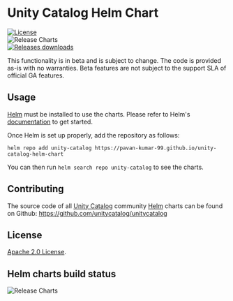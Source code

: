 # Unity Catalog Helm Chart

[![License](https://img.shields.io/badge/License-Apache%202.0-blue.svg)](https://opensource.org/licenses/Apache-2.0)  
![Release Charts](https://github.com/pavan-kumar-99/unity-catalog-helm-chart/workflows/Release%20Charts/badge.svg?branch=main)  
[![Releases downloads](https://img.shields.io/github/downloads/pavan-kumar-99/unity-catalog-helm-chart/total.svg)](https://github.com/pavan-kumar-99/unity-catalog-helm-chart/releases)

This functionality is in beta and is subject to change. The code is provided as-is with no warranties. Beta features are not subject to the support SLA of official GA features.

## Usage

[Helm](https://helm.sh) must be installed to use the charts. Please refer to Helm's [documentation](https://helm.sh/docs/) to get started.

Once Helm is set up properly, add the repository as follows:

```console
helm repo add unity-catalog https://pavan-kumar-99.github.io/unity-catalog-helm-chart
```

You can then run `helm search repo unity-catalog` to see the charts.

## Contributing

The source code of all [Unity Catalog](https://github.com/unitycatalog/unitycatalog) community [Helm](https://helm.sh) charts can be found on Github: <https://github.com/unitycatalog/unitycatalog>


## License

<!-- Keep full URL links to repo files because this README syncs from main to gh-pages.  -->
[Apache 2.0 License](https://github.com/pavan-kumar-99/unity-catalog-helm-chart/blob/master/LICENSE).

## Helm charts build status

![Release Charts](https://github.com/pavan-kumar-99/unity-catalog-helm-chart/workflows/Release%20Charts/badge.svg?branch=main)
